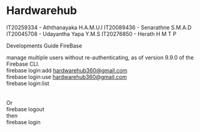 # Hardwarehub

IT20259334   -   Aththanayaka H.A.M.U.I 
IT20089436   -   Senarathne S.M.A.D
IT20045708   -   Udayantha Yapa Y.M.S
IT20276850   -   Herath H M T P


Developments Guide
FireBase <br/>

manage multiple users without re-authenticating, as of version 9.9.0 of the Firebase CLI. <br/>
firebase login:add hardwarehub360@gmail.com<br/>
firebase login:use hardwarehub360@gmail.com<br/>
firebase login:list<br/>
<br/><br/>
Or<br/>
firebase logout<br/>
then<br/>
firebase login<br/><br/>

